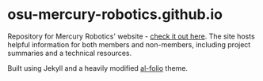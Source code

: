 # osu-mercury-robotics.github.io

Repository for Mercury Robotics' website - [check it out here](https://www.mercuryrobots.com). The site hosts helpful information for both members and non-members, including project summaries and a technical resources.

Built using Jekyll and a heavily modified [al-folio](https://github.com/alshedivat/al-folio) theme.
